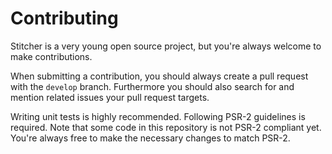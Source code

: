 # Contributing

Stitcher is a very young open source project, but you're always welcome to make contributions.
 
 When submitting a contribution, you should always create a pull request with the `develop` branch. 
 Furthermore you should also search for and mention related issues your pull request targets.
 
 Writing unit tests is highly recommended. Following PSR-2 guidelines is required. 
 Note that some code in this repository is not PSR-2 compliant yet. 
 You're always free to make the necessary changes to match PSR-2. 
